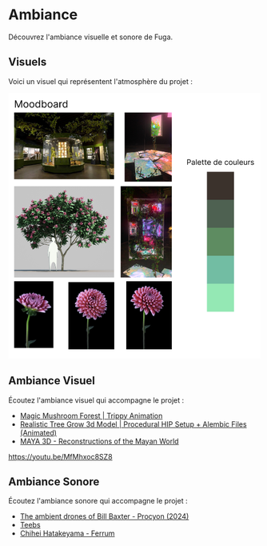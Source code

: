 # Ambiance

Découvrez l'ambiance visuelle et sonore de Fuga.

## Visuels

Voici un visuel qui représentent l'atmosphère du projet :

![Moodboard 1](../medias/389636728-c227bdaf-f4ad-4990-aaf6-a99df4f355b2.png)


## Ambiance Visuel

Écoutez l'ambiance visuel qui accompagne le projet :

- [Magic Mushroom Forest | Trippy Animation](https://youtu.be/iFTr0yS2rG8)
- [Realistic Tree Grow 3d Model | Procedural HIP Setup + Alembic Files (Animated)](https://youtu.be/MfMhxoc8SZ8)
- [MAYA 3D - Reconstructions of the Mayan World](https://youtu.be/uCa-6X-3IF4)

https://youtu.be/MfMhxoc8SZ8

## Ambiance Sonore

Écoutez l'ambiance sonore qui accompagne le projet :

- [The ambient drones of Bill Baxter - Procyon (2024)](https://www.youtube.com/watch?v=zJt2nbWQCUU)
- [Teebs](https://youtu.be/VDRJk6N6OoY?list=PLqvkS10cUjZ7n3RZU7nnOQ9BncYkIN_XT)
- [Chihei Hatakeyama - Ferrum](https://youtu.be/ZMmScn1DEYk?list=PLEBwBR_8DKbzrodgESXXBUMhtzwBh2VpJ)

<!--
Note : Découvrez plus d'informations sur l'**[Ambiance du projet ici](https://tim-montmorency.com/582523-gestion/#/contenus/2_scenarisation/30_ambiances/)**.
-->
